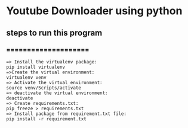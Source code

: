 # Youtube Downloader using python

##  steps to run this program

### ====================
    => Install the virtualenv package:
    pip install virtualenv
    =>Create the virtual environment: 
    virtualenv venv
    => Activate the virtual environment:
    source venv/Scripts/activate
    => deactivate the virtual environment:
    deactivate 
    => Create requirements.txt:
    pip freeze > requirements.txt
    => Install package from requirement.txt file:
    pip install -r requirement.txt

